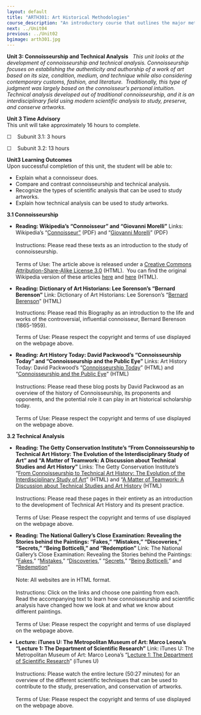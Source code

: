 ```yaml
---
layout: default
title: "ARTH301: Art Historical Methodologies"
course_description: "An introductory course that outlines the major methodologies used by art historians and traces the major methodological developments within the discipline from the late nineteenth century through the late twentieth century."
next: ../Unit04
previous: ../Unit02
bgimage: arth301.jpg
---
```

**Unit 3: Connoisseurship and Technical Analysis** <span id="3"></span> 
*This unit looks at the development of connoisseurship and technical
analysis. Connoisseurship focuses on establishing the authenticity and
authorship of a work of art based on its size, condition, medium, and
technique while also considering contemporary customs, fashion, and
literature.  Traditionally, this type of judgment was largely based on
the connoisseur’s personal intuition.  Technical analysis developed out
of traditional connoisseurship, and it is an interdisciplinary field
using modern scientific analysis to study, preserve, and conserve
artworks.*

**Unit 3 Time Advisory**  
This unit will take approximately 16 hours to complete.

☐    Subunit 3.1: 3 hours

☐    Subunit 3.2: 13 hours

**Unit3 Learning Outcomes**  
Upon successful completion of this unit, the student will be able to:

-   Explain what a connoisseur does.
-   Compare and contrast connoisseurship and technical analysis.
-   Recognize the types of scientific analysis that can be used to study
    artworks.
-   Explain how technical analysis can be used to study artworks.

**3.1 Connoisseurship** <span id="3.1"></span> 
-   **Reading: Wikipedia’s “Connoisseur” and “Giovanni Morelli”**
    Links: Wikipedia’s
    “[Connoisseur”](http://www.saylor.org/site/wp-content/uploads/2011/03/Wikipedias-Connoisseur-.pdf)
    (PDF) and “[Giovanni
    Morelli](http://www.saylor.org/site/wp-content/uploads/2011/03/Wikipedias-Giovanni-Morelli.pdf)”
    (PDF)  
        
     Instructions: Please read these texts as an introduction to the
    study of connoisseurship.  
        
     Terms of Use: The article above is released under a [Creative
    Commons Attribution-Share-Alike License
    3.0](http://creativecommons.org/licenses/by-sa/3.0/) (HTML).  You
    can find the original Wikipedia version of these articles
    [here](http://en.wikipedia.org/wiki/Connoisseurship) and
    [here](http://en.wikipedia.org/wiki/Giovanni_Morelli) (HTML).

-   **Reading: Dictionary of Art Historians: Lee Sorenson’s “Bernard
    Berenson”**
    Link: Dictionary of Art Historians: Lee Sorenson’s “[Bernard
    Berenson](http://www.dictionaryofarthistorians.org/berensonb.htm)”
    (HTML)  
      
     Instructions: Please read this Biography as an introduction to the
    life and works of the controversial, influential connoisseur,
    Bernard Berenson (1865-1959).   
      
     Terms of Use: Please respect the copyright and terms of use
    displayed on the webpage above.

-   **Reading: Art History Today: David Packwood’s “Connoisseurship
    Today” and “Connoisseurship and the Public Eye”**
    Links: Art History Today: David Packwood’s “[Connoisseurship
    Today](http://artintheblood.typepad.com/art_history_today/2010/07/connoisseurship-today.html)”
    (HTML) and “[Connoisseurship and the Public
    Eye](http://artintheblood.typepad.com/art_history_today/2010/09/connoisseurship-and-the-public-eye.html)”
    (HTML)  
        
     Instructions: Please read these blog posts by David Packwood as an
    overview of the history of Connoisseurship, its proponents and
    opponents, and the potential role it can play in art historical
    scholarship today.  
        
     Terms of Use: Please respect the copyright and terms of use
    displayed on the webpage above.

**3.2 Technical Analysis** <span id="3.2"></span> 
-   **Reading: The Getty Conservation Institute’s “From Connoisseurship
    to Technical Art History: The Evolution of the Interdisciplinary
    Study of Art” and “A Matter of Teamwork: A Discussion about
    Technical Studies and Art History”**
    Links: The Getty Conservation Institute’s “[From Connoisseurship to
    Technical Art History: The Evolution of the Interdisciplinary Study
    of
    Art](http://www.getty.edu/conservation/publications/newsletters/20_1/feature.html)”
    (HTML) and “[A Matter of Teamwork: A Discussion about Technical
    Studies and Art
    History](http://www.getty.edu/conservation/publications/newsletters/20_1/dialogue.html)
    (HTML)  
        
     Instructions: Please read these pages in their entirety as an
    introduction to the development of Technical Art History and its
    present practice.  
        
     Terms of Use: Please respect the copyright and terms of use
    displayed on the webpage above.

-   **Reading: The National Gallery’s Close Examination: Revealing the
    Stories behind the Paintings: “Fakes,” “Mistakes,” “Discoveries,”
    “Secrets,” “Being Botticelli,” and “Redemption”**
    Link: The National Gallery’s Close Examination: Revealing the
    Stories behind the Paintings:
    “[Fakes](http://www.nationalgallery.org.uk/paintings/research/close-examination/fakes/),”
    “[Mistakes](http://www.nationalgallery.org.uk/paintings/research/close-examination/mistakes/),”
    “[Discoveries](http://www.nationalgallery.org.uk/paintings/research/close-examination/discoveries/),”
    “[Secrets](http://www.nationalgallery.org.uk/paintings/research/close-examination/secrets/),”
    “[Being
    Botticelli](http://www.nationalgallery.org.uk/paintings/research/being-botticelli),”
    and
    “[Redemption](http://www.nationalgallery.org.uk/paintings/research/close-examination/redemption/)”  
        
     Note: All websites are in HTML format.  
        
     Instructions: Click on the links and choose one painting from
    each.  Read the accompanying text to learn how connoisseurship and
    scientific analysis have changed how we look at and what we know
    about different paintings.  
        
     Terms of Use: Please respect the copyright and terms of use
    displayed on the webpage above.

-   **Lecture: iTunes U: The Metropolitan Museum of Art: Marco Leona’s
    “Lecture 1: The Department of Scientific Research”**
    Link: iTunes U: The Metropolitan Museum of Art: Marco Leona’s
    “[Lecture 1: The Department of Scientific
    Research](http://deimos3.apple.com/WebObjects/Core.woa/Browse/metmuseum.org.1657074426.01657074428)”
    (iTunes U)  
        
     Instructions: Please watch the entire lecture (50:27 minutes) for
    an overview of the different scientific techniques that can be used
    to contribute to the study, preservation, and conservation of
    artworks.  
        
     Terms of Use: Please respect the copyright and terms of use
    displayed on the webpage above.


